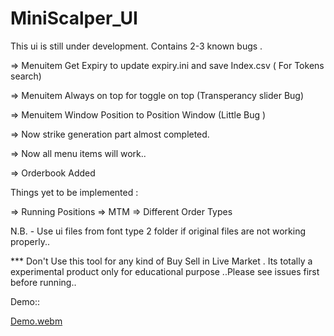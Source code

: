 # MiniScalper_UI
This ui is still under development. Contains 2-3 known bugs .

=> Menuitem Get Expiry to update expiry.ini and save Index.csv ( For Tokens search)

=> Menuitem Always on top for toggle on top (Transperancy slider Bug)

=> Menuitem Window Position to Position Window (Little Bug ) 

=> Now strike generation part almost completed. 

=> Now all menu items will work..

=> Orderbook Added

Things yet to be implemented :

=> Running Positions
=> MTM
=> Different Order Types


N.B. - Use ui files from font type 2 folder if original files are not working properly..


*** Don't Use this tool for any kind of Buy Sell in Live Market . Its totally a experimental product only for educational purpose ..Please see issues first before running.. 

Demo::


 
[Demo.webm](https://user-images.githubusercontent.com/91151267/213624717-1844ef9f-b20d-41ae-91d2-cbcbba8102f6.webm)
